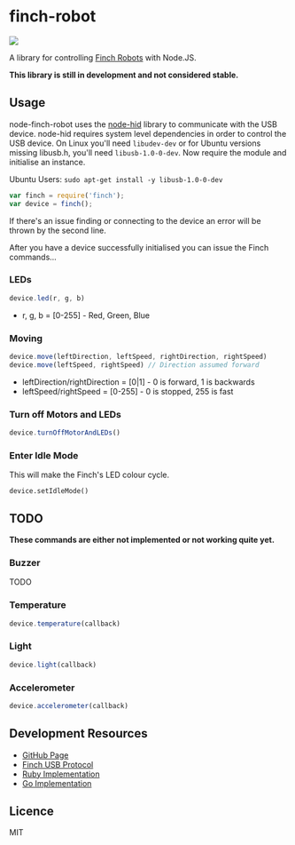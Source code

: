 # finch-robot

![](http://f.cl.ly/items/0708452q3i0C3t2n381T/f_sm.jpg)

A library for controlling [Finch Robots](http://www.finchrobot.com/) with Node.JS.

**This library is still in development and not considered stable.**

## Usage

node-finch-robot uses the [node-hid](https://github.com/node-hid/node-hid) library to communicate with the USB device. node-hid requires system level dependencies in order to control the USB device. On Linux you'll need `libudev-dev` or for Ubuntu versions missing libusb.h, you'll need `libusb-1.0-0-dev`. Now require the module and initialise an instance.

Ubuntu Users: `sudo apt-get install -y libusb-1.0-0-dev`


```js
var finch = require('finch');
var device = finch();
```

If there's an issue finding or connecting to the device an error will be thrown by the second line.

After you have a device successfully initialised you can issue the Finch commands...

### LEDs

```js
device.led(r, g, b)
```

* r, g, b = [0-255] - Red, Green, Blue

### Moving

```js
device.move(leftDirection, leftSpeed, rightDirection, rightSpeed)
device.move(leftSpeed, rightSpeed) // Direction assumed forward
```

* leftDirection/rightDirection = [0|1] - 0 is forward, 1 is backwards
* leftSpeed/rightSpeed = [0-255] - 0 is stopped, 255 is fast


### Turn off Motors and LEDs

```js
device.turnOffMotorAndLEDs()
```

### Enter Idle Mode

This will make the Finch's LED colour cycle.

```
device.setIdleMode()
```


## TODO

**These commands are either not implemented or not working quite yet.**

### Buzzer

TODO

### Temperature

```js
device.temperature(callback)
```

### Light

```js
device.light(callback)
```

### Accelerometer

```js
device.accelerometer(callback)
```

## Development Resources

* [GitHub Page](http://github.com/bencevans/node-finch-robot)
* [Finch USB Protocol](http://www.finchrobot.com/usb-protocol)
* [Ruby Implementation](https://github.com/JARodrick/finch_ruby)
* [Go Implementation](https://github.com/agnivade/GoFinch)

## Licence

MIT
